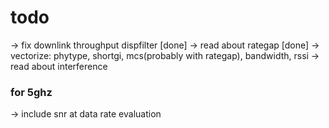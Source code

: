 # todo

-> fix downlink throughput dispfilter [done]
-> read about rategap [done]
-> vectorize: phytype, shortgi, mcs(probably with rategap), bandwidth, rssi
-> read about interference

### for 5ghz
-> include snr at data rate evaluation